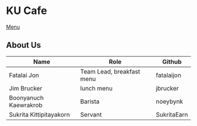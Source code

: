 # KU Cafe

[Menu](menu.md)

## About Us

| Name   | Role  | Github   |
|--------|-------|----------|
| Fatalai Jon | Team Lead, breakfast menu | fatalaijon |
| Jim Brucker | lunch menu | jbrucker |
| Boonyanuch Kaewrakrob | Barista | noeybynk |
| Sukrita Kittipitayakorn | Servant | SukritaEarn |
